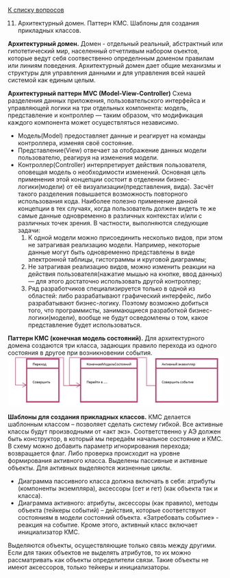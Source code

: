 [К списку вопросов](exam_oop.md)

11. Архитектурный домен. Паттерн КМС. Шаблоны для создания прикладных классов.

**Архитектурный домен.**
Домен - отдельный реальный, абстрактный или гипотетический мир, населенный отчетливым набором оъектов, которые ведут себя соотвественно определнным доменом правилам или линиям поведения. Архитектурный домен дает общие механизмы и структуры для управления данными и для управления всей нашей системой как единым целым.

**Архитектурный паттерн MVC (Model-View-Controller)**
Схема разделения данных приложения, пользовательского интерфейса и управляющей логики на три отдельных компонента: модель, представление и контроллер — таким образом, что модификация каждого компонента может осуществляться независимо.

* Модель(Model) предоставляет данные и реагирует на команды контроллера, изменяя своё состояние.
* Представление(View) отвечает за отображение данных модели пользователю, реагируя на изменения модели.
* Контроллер(Controller) интерпретирует действия пользователя, оповещая модель о необходимости изменений. Основная цель применения этой концепции состоит в отделении бизнес-логики(модели) от её визуализации(представления, вида). Засчёт такого разделения повышается возможность повторного использования кода. Наиболее полезно применение данной концепции в тех случаях, когда пользователь должен видеть те же самые данные одновременно в различных контекстах и/или с различных точек зрения. В частности, выполняются следующие задачи:
    1. К одной модели можно присоединить несколько видов, при этом не затрагивая реализацию модели. Например, некоторые данные могут быть одновременно представлены в виде электронной таблицы, гистограммы и круговой диаграммы;
    2. Не затрагивая реализацию видов, можно изменить реакции на действия пользователя(нажатие мышью на кнопке, ввод данных) — для этого достаточно использовать другой контроллер;
    3. Ряд разработчиков специализируется только в одной из областей: либо разрабатывают графический интерфейс, либо разрабатывают бизнес-логику. Поэтому возможно добиться того, что программисты, занимающиеся разработкой бизнес-логики(модели), вообще не будут осведомлены о том, какое представление будет использоваться.

**Паттерн КМС (конечная модель состояний).**
Для архитектурного домена создаются три класса, задающих правило перехода из одного состояния в другое при возникновении события.
![](11.png)

**Шаблоны для создания прикладных классов.**
КМС делается шаблонным классом – позволяет сделать систему гибкой. Все активные классы будут производными от «акт экз». Соответственно у АЭ должен быть конструктор, в который мы передаём начальное состояние и КМС. В схему можно добавить параметр игнорирования перехода; возвращается флаг. Либо проверка происходит на уровне формирования активного класса. Выделены пассивные и активные объекты. Для активных выделяются жизненные циклы.

* Диаграмма пассивного класса должна включать в себя: атрибуты (компоненты экземпляра), аксессоры (сет и гет) (как объекта так и класса).
* Диаграмма активного: атрибуты, аксессоры (как правило), методы объекта (тейкеры событий) – действия, которые соответствуют состояниям в модели состояний объекта. «Затребовать событие» - реакция на событие. Кроме этого, активный класс включает инициализатор КМС.

Выделяются объекты, осуществляющие только связь между другими. Если для таких объектов не выделять атрибутов, то их можно рассматривать как объекты определители связи. Такие объекты не имеют аксессоров, только тейкеры и инициализаторы.
